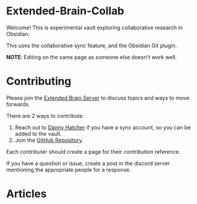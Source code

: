 # Extended-Brain-Collab

Welcome! This is experimental vault exploring collaborative research in Obsidian.

This uses the collaborative sync feature, and the Obsidian Git plugin.

**NOTE**: Editing on the same page as someone else doesn't work well.

# Contributing

Please join the [Extended Brain Server](https://discord.gg/KqMVXkwSfx) to discuss topics and ways to move forwards.

There are 2 ways to contribute:
1. Reach out to [Danny Hatcher](https://twitter.com/DannyHatcher) if you have a sync account, so you can be added to the vault.
2. Join the [GitHub Repository](https://github.com/DannyHatcher-Git/Extended-Brain-Collaboration).

Each contributer should create a page for their contribution reference.

If you have a question or issue, create a post in the discord server mentioning the appropriate people for a response.

# Articles




